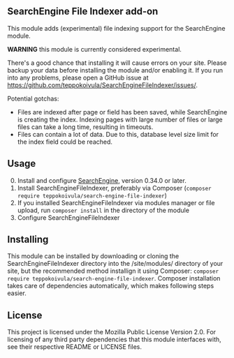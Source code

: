 SearchEngine File Indexer add-on
--------------------------------

This module adds (experimental) file indexing support for the SearchEngine module.

**WARNING** this module is currently considered experimental.

There's a good chance that installing it will cause errors on your site. Please backup your data before installing the module and/or enabling it. If you run into any problems, please open a GitHub issue at https://github.com/teppokoivula/SearchEngineFileIndexer/issues/.

Potential gotchas:

- Files are indexed after page or field has been saved, while SearchEngine is creating the index. Indexing pages with large number of files or large files can take a long time, resulting in timeouts.
- Files can contain a lot of data. Due to this, database level size limit for the index field could be reached.

## Usage

0) Install and configure [SearchEngine](https://github.com/teppokoivula/SearchEngine), version 0.34.0 or later.
1) Install SearchEngineFileIndexer, preferably via Composer (`composer require teppokoivula/search-engine-file-indexer`)
2) If you installed SearchEngineFileIndexer via modules manager or file upload, run `composer install` in the directory of the module
3) Configure SearchEngineFileIndexer

## Installing

This module can be installed by downloading or cloning the SearchEngineFileIndexer directory into the /site/modules/ directory of your site, but the recommended method installign it using Composer: `composer require teppokoivula/search-engine-file-indexer`. Composer installation takes care of dependencies automatically, which makes following steps easier.

## License

This project is licensed under the Mozilla Public License Version 2.0. For licensing of any third party dependencies that this module interfaces with, see their respective README or LICENSE files.
